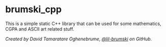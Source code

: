 # brumski_cpp

This is a simple static C++ library that can be used for some mathematics, CGPA and ASCII art related stuff.

_Created by David Tamaratare Oghenebrume, [@lil-brumski](https://github.com/lil-brumski) on GitHub._


